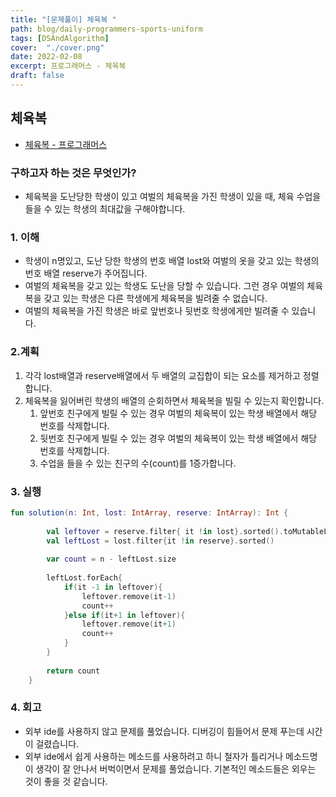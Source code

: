 ```yaml
---
title: "[문제풀이] 체육복 "
path: blog/daily-programmers-sports-uniform
tags: [DSAndAlgorithm]
cover:  "./cover.png"
date: 2022-02-08
excerpt: 프로그래머스 - 체육복 
draft: false
---
```



## 체육복 
* [체육복 - 프로그래머스](https://programmers.co.kr/learn/courses/30/lessons/42862)

### 구하고자 하는 것은 무엇인가?

- 체육복을 도난당한 학생이 있고 여벌의 체육복을 가진 학생이 있을 때, 체육 수업을 들을 수 있는 학생의 최대값을 구해야합니다.

### 1. 이해

- 학생이 n명있고, 도난 당한 학생의 번호 배열 lost와 여벌의 옷을 갖고 있는 학생의 번호 배열 reserve가 주어집니다.
- 여벌의 체육복을 갖고 있는 학생도 도난을 당할 수 있습니다. 그런 경우 여벌의 체육복을 갖고 있는 학생은 다른 학생에게 체육복을 빌려줄 수 없습니다.
- 여벌의 체육복을 가진 학생은 바로 앞번호나 뒷번호 학생에게만 빌려줄 수 있습니다.

### 2.계획

1. 각각 lost배열과 reserve배열에서 두 배열의 교집합이 되는 요소를 제거하고 정렬합니다.
2. 체육복을 잃어버린 학생의 배열의 순회하면서 체육복을 빌릴 수 있는지 확인합니다.
    1. 앞번호 친구에게 빌릴 수 있는 경우 여벌의 체육복이 있는 학생 배열에서 해당 번호를 삭제합니다.
    2. 뒷번호 친구에게 빌릴 수 있는 경우 여벌의 체육복이 있는 학생 배열에서 해당 번호를 삭제합니다.
    3. 수업을 들을 수 있는 친구의 수(count)를 1증가합니다.

### 3. 실행

```kotlin
fun solution(n: Int, lost: IntArray, reserve: IntArray): Int {
    
        val leftover = reserve.filter{ it !in lost}.sorted().toMutableList()
        val leftLost = lost.filter{it !in reserve}.sorted()
        
        var count = n - leftLost.size
        
        leftLost.forEach{
            if(it -1 in leftover){
                leftover.remove(it-1)
                count++
            }else if(it+1 in leftover){
                leftover.remove(it+1)
                count++
            }
        }
      
        return count
    }
```

### 4. 회고

- 외부 ide를 사용하지 않고 문제를 풀었습니다. 디버깅이 힘들어서 문제 푸는데 시간이 걸렸습니다.
- 외부 ide에서 쉽게 사용하는 메소드를 사용하려고 하니 철자가 틀리거나 메소드명이 생각이 잘 안나서 버벅이면서 문제를 풀었습니다. 기본적인 메소드들은 외우는 것이 좋을 것 같습니다.